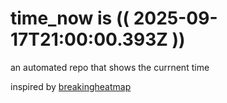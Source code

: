 # time_now is (( 2025-09-17T21:00:00.393Z ))

an automated repo that shows the currnent time

inspired by [breakingheatmap](https://github.com/breakingheatmap/breakingheatmap)